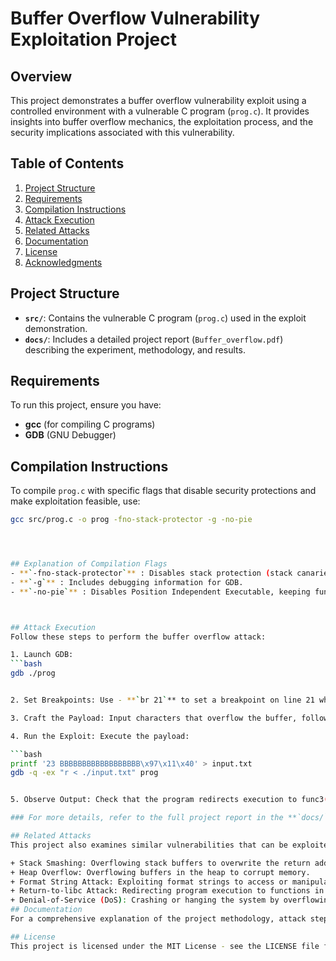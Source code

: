 # Buffer Overflow Vulnerability Exploitation Project

## Overview
This project demonstrates a buffer overflow vulnerability exploit using a controlled environment with a vulnerable C program (`prog.c`). It provides insights into buffer overflow mechanics, the exploitation process, and the security implications associated with this vulnerability.

## Table of Contents
1. [Project Structure](#project-structure)
2. [Requirements](#requirements)
3. [Compilation Instructions](#compilation-instructions)
4. [Attack Execution](#attack-execution)
5. [Related Attacks](#related-attacks)
6. [Documentation](#documentation)
7. [License](#license)
8. [Acknowledgments](#acknowledgments)

## Project Structure
- **`src/`**: Contains the vulnerable C program (`prog.c`) used in the exploit demonstration.
- **`docs/`**: Includes a detailed project report (`Buffer_overflow.pdf`) describing the experiment, methodology, and results.

## Requirements
To run this project, ensure you have:
- **gcc** (for compiling C programs)
- **GDB** (GNU Debugger)

## Compilation Instructions
To compile `prog.c` with specific flags that disable security protections and make exploitation feasible, use:

```bash
gcc src/prog.c -o prog -fno-stack-protector -g -no-pie




## Explanation of Compilation Flags
- **`-fno-stack-protector`** : Disables stack protection (stack canaries), which usually detect buffer overflows.
- **`-g`** : Includes debugging information for GDB.
- **`-no-pie`** : Disables Position Independent Executable, keeping function addresses static for easier debugging and exploitation.



## Attack Execution
Follow these steps to perform the buffer overflow attack:

1. Launch GDB:
```bash
gdb ./prog


2. Set Breakpoints: Use - **`br 21`** to set a breakpoint on line 21 where the overflow occurs.

3. Craft the Payload: Input characters that overflow the buffer, followed by the address of the target function (func3()).

4. Run the Exploit: Execute the payload:

```bash
printf '23 BBBBBBBBBBBBBBBBBB\x97\x11\x40' > input.txt
gdb -q -ex "r < ./input.txt" prog


5. Observe Output: Check that the program redirects execution to func3() and prints the output "Inside func3".

### For more details, refer to the full project report in the **`docs/`** directory.

## Related Attacks
This project also examines similar vulnerabilities that can be exploited using buffer overflows:

+ Stack Smashing: Overflowing stack buffers to overwrite the return address.
+ Heap Overflow: Overflowing buffers in the heap to corrupt memory.
+ Format String Attack: Exploiting format strings to access or manipulate memory.
+ Return-to-libc Attack: Redirecting program execution to functions in the libc library.
+ Denial-of-Service (DoS): Crashing or hanging the system by overflowing buffers.
## Documentation
For a comprehensive explanation of the project methodology, attack steps, and observations, see the Buffer Overflow Project Report in the docs/ folder.

## License
This project is licensed under the MIT License - see the LICENSE file for details.